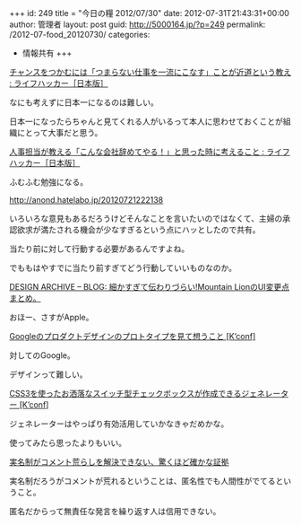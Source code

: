 +++
id: 249
title = "今日の糧 2012/07/30"
date: 2012-07-31T21:43:31+00:00
author: 管理者
layout: post
guid: http://5000164.jp/?p=249
permalink: /2012-07-food_20120730/
categories:
  - 情報共有
+++
<section> 

<div>
  <a href="http://www.lifehacker.jp/2012/07/120730myspiwords.html">チャンスをつかむには「つまらない仕事を一流にこなす」ことが近道という教え : ライフハッカー［日本版］</a>
</div>

なにも考えずに日本一になるのは難しい。
  
日本一になったらちゃんと見てくれる人がいるって本人に思わせておくことが組織にとって大事だと思う。 </section> <section> 

<div>
  <a href="http://www.lifehacker.jp/2012/07/120727tanakajiro.html">人事担当が教える「こんな会社辞めてやる！」と思った時に考えること : ライフハッカー［日本版］</a>
</div>

ふむふむ勉強になる。 </section> <section> 

<div>
  <a href="http://anond.hatelabo.jp/20120723031601">http://anond.hatelabo.jp/20120721222138</a>
</div>

いろいろな意見もあるだろうけどそんなことを言いたいのではなくて、主婦の承認欲求が満たされる機会が少なすぎるという点にハッとしたので共有。
  
当たり前に対して行動する必要があるんですよね。
  
でももはやすでに当たり前すぎてどう行動していいものなのか。 </section> <section> 

<div>
  <a href="http://stam-design-stam.blogspot.jp/2012/07/mountain-lionui.html">DESIGN ARCHIVE &#8211; BLOG: 細かすぎて伝わりづらい!Mountain LionのUI変更点まとめ。</a>
</div>

おほー、さすがApple。 </section> <section> 

<div>
  <a href="http://kenz0.s201.xrea.com/weblog/2012/07/google_products_design_concept.html">Googleのプロダクトデザインのプロトタイプを見て想うこと [K&#8217;conf]</a>
</div>

対してのGoogle。
  
デザインって難しい。 </section> <section> 

<div>
  <a href="http://kenz0.s201.xrea.com/weblog/2012/07/onoff_flipswitch_html5css3_generator.html">CSS3を使ったお洒落なスイッチ型チェックボックスが作成できるジェネレーター [K&#8217;conf]</a>
</div>

ジェネレーターはやっぱり有効活用していかなきゃだめかな。
  
使ってみたら思ったよりもいい。 </section> <section> 

<div>
  <a href="http://jp.techcrunch.com/2012/07/30/20120729surprisingly-good-evidence-that-real-name-policies-fail-to-improve-comments/">実名制がコメント荒らしを解決できない、驚くほど確かな証拠</a>
</div>

実名制だろうがコメントが荒れるということは、匿名性でも人間性がでてるということ。
  
匿名だからって無責任な発言を繰り返す人は信用できない。 </section>